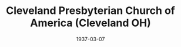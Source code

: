---
date: &id001 1937-03-07
end_date: null
location:
  address: null
  city: Cleveland
  state: OH
minister:
- end: 1937-12-31
  name: A. Franklin Faucette
  start: 1937-01-01
  type: Pastor
ministers:
- A. Franklin Faucette
name: Cleveland Presbyterian Church of America
names:
- end: 1937-07-11
  name: Cleveland Presbyterian Church of America
  start: 1937-03-07
origination_date: *id001
raw_data: "OH  Cleveland\nCleveland Presbyterian Church of America  (March 7, 1937\u2013\
  July 11, 1937)\n(joined the Bible Presbyterian Church, September 6, 1938)\nPastor:\
  \ A. Franklin Faucette, 1937"
received_from: null
states:
- OH
status:
  active: false
  end_date: null
  reason: null
  received_from: null
  withdrawal_to: Bible Presbyterian Church
title: Cleveland Presbyterian Church of America (Cleveland OH)
withdrawal_to:
- Bible Presbyterian Church
year_established:
- 1937

---